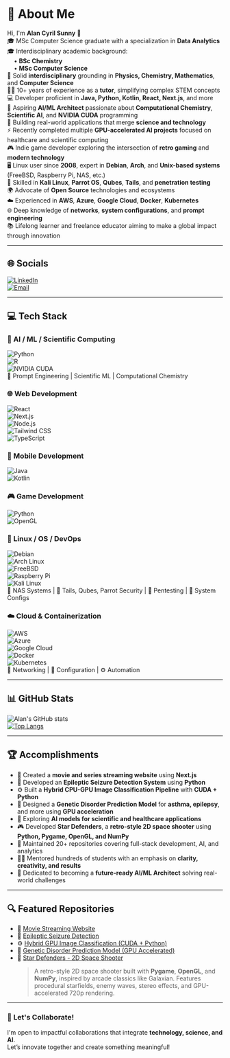 # 💫 About Me

Hi, I'm **Alan Cyril Sunny** 👋  
🎓 MSc Computer Science graduate with a specialization in **Data Analytics**  
🎓 Interdisciplinary academic background:  
&nbsp;&nbsp;&nbsp;&nbsp;• **BSc Chemistry**  
&nbsp;&nbsp;&nbsp;&nbsp;• **MSc Computer Science**  
🌱 Solid **interdisciplinary** grounding in **Physics, Chemistry, Mathematics**, and **Computer Science**  
👨‍🏫 10+ years of experience as a **tutor**, simplifying complex STEM concepts  
💻 Developer proficient in **Java, Python, Kotlin, React, Next.js**, and more  
🧠 Aspiring **AI/ML Architect** passionate about **Computational Chemistry**, **Scientific AI**, and **NVIDIA CUDA** programming  
🚀 Building real-world applications that merge **science and technology**  
⚡ Recently completed multiple **GPU-accelerated AI projects** focused on healthcare and scientific computing  
🎮 Indie game developer exploring the intersection of **retro gaming** and **modern technology**  
🖥️ Linux user since **2008**, expert in **Debian**, **Arch**, and **Unix-based systems** (FreeBSD, Raspberry Pi, NAS, etc.)  
🔐 Skilled in **Kali Linux**, **Parrot OS**, **Qubes**, **Tails**, and **penetration testing**  
🌍 Advocate of **Open Source** technologies and ecosystems  
☁️ Experienced in **AWS**, **Azure**, **Google Cloud**, **Docker**, **Kubernetes**  
🌐 Deep knowledge of **networks**, **system configurations**, and **prompt engineering**  
📚 Lifelong learner and freelance educator aiming to make a global impact through innovation  

---

## 🌐 Socials

[![LinkedIn](https://img.shields.io/badge/LinkedIn-blue?logo=linkedin&logoColor=white)](https://www.linkedin.com/in/alan-cyril-33aa8178/)  
[![Email](https://img.shields.io/badge/Email-alan_cyril%40yahoo.com-red?style=for-the-badge&logo=gmail&logoColor=white)](mailto:alan_cyril@yahoo.com)

---

## 💻 Tech Stack

### 🧠 AI / ML / Scientific Computing  
![Python](https://img.shields.io/badge/Python-3776AB?style=for-the-badge&logo=python&logoColor=white)  
![R](https://img.shields.io/badge/R-276DC3?style=for-the-badge&logo=r&logoColor=white)  
![NVIDIA CUDA](https://img.shields.io/badge/NVIDIA%20CUDA-76B900?style=for-the-badge&logo=nvidia&logoColor=white)  
🧠 Prompt Engineering | Scientific ML | Computational Chemistry

### 🌐 Web Development  
![React](https://img.shields.io/badge/React-61DAFB?style=for-the-badge&logo=react&logoColor=black)  
![Next.js](https://img.shields.io/badge/Next.js-000000?style=for-the-badge&logo=next.js&logoColor=white)  
![Node.js](https://img.shields.io/badge/Node.js-339933?style=for-the-badge&logo=nodedotjs&logoColor=white)  
![Tailwind CSS](https://img.shields.io/badge/Tailwind%20CSS-06B6D4?style=for-the-badge&logo=tailwindcss&logoColor=white)  
![TypeScript](https://img.shields.io/badge/TypeScript-3178C6?style=for-the-badge&logo=typescript&logoColor=white)

### 📱 Mobile Development  
![Java](https://img.shields.io/badge/Java-007396?style=for-the-badge&logo=java&logoColor=white)  
![Kotlin](https://img.shields.io/badge/Kotlin-0095D5?style=for-the-badge&logo=kotlin&logoColor=white)

### 🎮 Game Development  
![Python](https://img.shields.io/badge/Python-3776AB?style=for-the-badge&logo=python&logoColor=white)  
![OpenGL](https://img.shields.io/badge/OpenGL-5586A4?style=for-the-badge&logo=opengl&logoColor=white)  

### 🐧 Linux / OS / DevOps  
![Debian](https://img.shields.io/badge/Debian-A81D33?style=for-the-badge&logo=debian&logoColor=white)  
![Arch Linux](https://img.shields.io/badge/Arch%20Linux-1793D1?style=for-the-badge&logo=arch-linux&logoColor=white)  
![FreeBSD](https://img.shields.io/badge/FreeBSD-AB2B28?style=for-the-badge&logo=freebsd&logoColor=white)  
![Raspberry Pi](https://img.shields.io/badge/Raspberry%20Pi-C51A4A?style=for-the-badge&logo=raspberrypi&logoColor=white)  
![Kali Linux](https://img.shields.io/badge/Kali%20Linux-557C94?style=for-the-badge&logo=kalilinux&logoColor=white)  
💾 NAS Systems | 🧪 Tails, Qubes, Parrot Security | 🔐 Pentesting | 🧩 System Configs

### ☁️ Cloud & Containerization  
![AWS](https://img.shields.io/badge/AWS-232F3E?style=for-the-badge&logo=amazon-aws&logoColor=white)  
![Azure](https://img.shields.io/badge/Azure-0078D4?style=for-the-badge&logo=microsoftazure&logoColor=white)  
![Google Cloud](https://img.shields.io/badge/Google%20Cloud-4285F4?style=for-the-badge&logo=googlecloud&logoColor=white)  
![Docker](https://img.shields.io/badge/Docker-2496ED?style=for-the-badge&logo=docker&logoColor=white)  
![Kubernetes](https://img.shields.io/badge/Kubernetes-326CE5?style=for-the-badge&logo=kubernetes&logoColor=white)  
🧠 Networking | 🔧 Configuration | ⚙️ Automation

---

## 📊 GitHub Stats

![Alan's GitHub stats](https://github-readme-stats.vercel.app/api?username=dragonpilee&show_icons=true&theme=radical)  
[![Top Langs](https://github-readme-stats.vercel.app/api/top-langs/?username=dragonpilee&layout=compact&theme=radical)](https://github.com/anuraghazra/github-readme-stats)

---

## 🏆 Accomplishments

- 🎥 Created a **movie and series streaming website** using **Next.js**  
- 🧠 Developed an **Epileptic Seizure Detection System** using **Python**  
- ⚙️ Built a **Hybrid CPU-GPU Image Classification Pipeline** with **CUDA + Python**  
- 🧬 Designed a **Genetic Disorder Prediction Model** for **asthma, epilepsy**, and more using **GPU acceleration**  
- 🔬 Exploring **AI models for scientific and healthcare applications**  
- 🎮 Developed **Star Defenders**, a **retro-style 2D space shooter** using **Python, Pygame, OpenGL, and NumPy**  
- 📘 Maintained 20+ repositories covering full-stack development, AI, and analytics  
- 👨‍🏫 Mentored hundreds of students with an emphasis on **clarity, creativity, and results**  
- 🎯 Dedicated to becoming a **future-ready AI/ML Architect** solving real-world challenges

---

## 🔍 Featured Repositories

- 🎥 [Movie Streaming Website](https://cinegeek-beta.vercel.app/)  
- 🧠 [Epileptic Seizure Detection](https://github.com/dragonpilee/Epileptic-Seizure-Detection-System)  
- ⚙️ [Hybrid GPU Image Classification (CUDA + Python)](https://github.com/dragonpilee/Hybrid-GPU-Image-Classification-Pipeline)  
- 🧬 [Genetic Disorder Prediction Model (GPU Accelerated)](https://github.com/dragonpilee/Genetic-Disorder-Prediction-Model-Trainer-GPU-Accelerated)  
- 🌌 [Star Defenders - 2D Space Shooter](https://github.com/dragonpilee/Star-Defenders)  
  > A retro-style 2D space shooter built with **Pygame**, **OpenGL**, and **NumPy**, inspired by arcade classics like Galaxian. Features procedural starfields, enemy waves, stereo effects, and GPU-accelerated 720p rendering.

---

### 🤝 Let's Collaborate!

I'm open to impactful collaborations that integrate **technology, science, and AI**.  
Let’s innovate together and create something meaningful!
